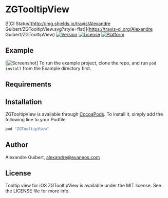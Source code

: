# ZGTooltipView

[![CI Status](http://img.shields.io/travis/Alexandre Guibert/ZGTooltipView.svg?style=flat)](https://travis-ci.org/Alexandre Guibert/ZGTooltipView)
[![Version](https://img.shields.io/cocoapods/v/ZGTooltipView.svg?style=flat)](http://cocoapods.org/pods/ZGTooltipView)
[![License](https://img.shields.io/cocoapods/l/ZGTooltipView.svg?style=flat)](http://cocoapods.org/pods/ZGTooltipView)
[![Platform](https://img.shields.io/cocoapods/p/ZGTooltipView.svg?style=flat)](http://cocoapods.org/pods/ZGTooltipView)

## Example

[![Screenshot](https://github.com/Zigzag968/ZGTooltipView/blob/master/Example/Screenshot.png?raw=true)]
To run the example project, clone the repo, and run `pod install` from the Example directory first.

## Requirements

## Installation

ZGTooltipView is available through [CocoaPods](http://cocoapods.org). To install
it, simply add the following line to your Podfile:

```ruby
pod "ZGTooltipView"
```

## Author

Alexandre Guibert, alexandre@evaneos.com

## License

Tooltip view for iOS
ZGTooltipView is available under the MIT license. See the LICENSE file for more info.
